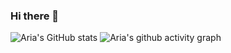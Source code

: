 ### Hi there 👋
![Aria's GitHub stats](https://github-readme-stats.vercel.app/api?username=ariaxo&theme=calm)
![Aria's github activity graph](https://github-readme-activity-graph.cyclic.app/graph?username=Ariaxo&theme=Default (cotton candy))
<!--
**ariaxo/ariaxo** is a ✨ _special_ ✨ repository because its `README.md` (this file) appears on your GitHub profile.

Here are some ideas to get you started:

- 🔭 I’m currently working on ...
- 🌱 I’m currently learning ...
- 👯 I’m looking to collaborate on ...
- 🤔 I’m looking for help with ...
- 💬 Ask me about ...
- 📫 How to reach me: ...
- 😄 Pronouns: ...
- ⚡ Fun fact: ...
-->

